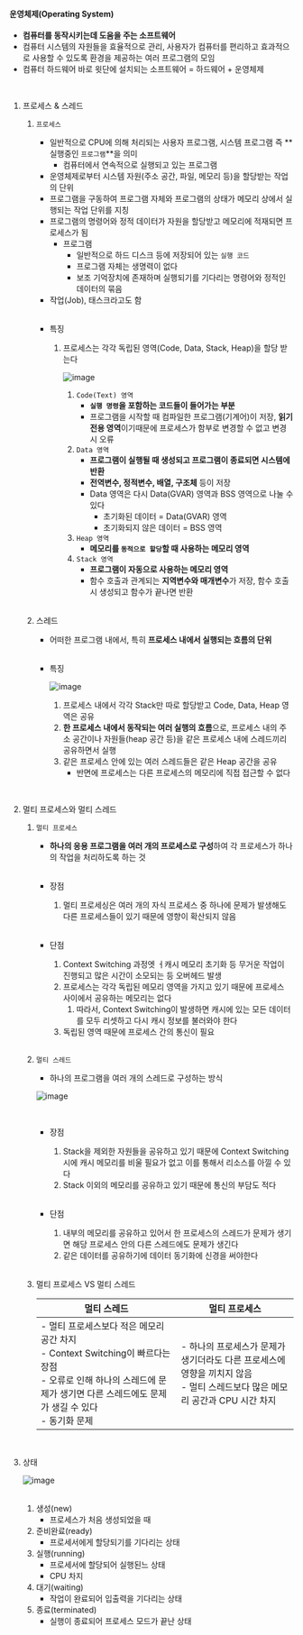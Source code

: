 #### 운영체제(Operating System)

- **컴퓨터를 동작시키는데 도움을 주는 소프트웨어**
- 컴퓨터 시스템의 자원들을 효율적으로 관리, 사용자가 컴퓨터를 편리하고 효과적으로 사용할 수 있도록 환경을 제공하는 여러 프로그램의 모임
- 컴퓨터 하드웨어 바로 윗단에 설치되는 소프트웨어 = 하드웨어 + 운영체제

<br>

1. 프로세스 & 스레드

   1. `프로세스`

      - 일반적으로 CPU에 의해 처리되는 사용자 프로그램, 시스템 프로그램 즉 **실행중인 `프로그램`**을 의미
        - 컴퓨터에서 연속적으로 실행되고 있는 프로그램
      - 운영체제로부터 시스템 자원(주소 공간, 파일, 메모리 등)을 할당받는 작업의 단위
      - 프로그램을 구동하여 프로그램 자체와 프로그램의 상태가 메모리 상에서 실행되는 작업 단위를 지칭
      - 프로그램의 명령어와 정적 데이터가 자원을 할당받고 메모리에 적재되면 프로세스가 됨
        - 프로그램
          - 일반적으로 하드 디스크 등에 저장되어 있는 `실행 코드`
          - 프로그램 자체는 생명력이 없다
          - 보조 기억장치에 존재하며 실행되기를 기다리는 명령어와 정적인 데이터의 묶음
      - 작업(Job), 태스크라고도 함

      <br>

      - 특징

        1. 프로세스는 각각 독립된 영역(Code, Data, Stack, Heap)을 할당 받는다

           ![image](https://user-images.githubusercontent.com/43842108/220046386-980c5747-61cf-4e27-92ba-7d4fbebb97e8.png)

           1. `Code(Text) 영역`
              - **`실행 명령`을 포함하는 코드들이 들어가는 부분**
              - 프로그램을 시작할 때 컴파일한 프로그램(기계어)이 저장, **읽기 전용 영역**이기때문에 프로세스가 함부로 변경할 수 없고 변경 시 오류
           2. `Data 영역`
              - **프로그램이 실행될 때 생성되고 프로그램이 종료되면 시스템에 반환**
              - **전역변수, 정적변수, 배열, 구조체** 등이 저장
              - Data 영역은 다시 Data(GVAR) 영역과 BSS 영역으로 나눌 수 있다
                - 초기화된 데이터 = Data(GVAR) 영역
                - 초기화되지 않은 데이터 = BSS 영역
           3. `Heap 영역`
              - **메모리를 `동적으로 할당`할 때 사용하는 메모리 영역**
           4. `Stack 영역`
              - **프로그램이 자동으로 사용하는 메모리 영역**
              - 함수 호출과 관계되는 **지역변수와 매개변수**가 저장, 함수 호출 시 생성되고 함수가 끝나면 반환

           <br>

   2. 스레드

      - 어떠한 프로그램 내에서, 특히 **프로세스 내에서 실행되는 흐름의 단위**

      <br>

      - 특징

        ![image](https://user-images.githubusercontent.com/43842108/220052921-bc4cc141-6286-4206-aeb8-716d56f10953.png)

        1. 프로세스 내에서 각각 Stack만 따로 할당받고 Code, Data, Heap 영역은 공유
        2. **한 프로세스 내에서 동작되는 여러 실행의 흐름**으로, 프로세스 내의 주소 공간이나 자원들(heap 공간 등)을 같은 프로세스 내에 스레드끼리 공유하면서 실행
        3. 같은 프로세스 안에 있는 여러 스레드들은 같은 Heap 공간을 공유
           - 반면에 프로세스는 다른 프로세스의 메모리에 직접 접근할 수 없다

<br>

2. 멀티 프로세스와 멀티 스레드

   1. `멀티 프로세스`

      - **하나의 응용 프로그램을 여러 개의 프로세스로 구성**하여 각 프로세스가 하나의 작업을 처리하도록 하는 것

      <br>

      - 장점

        1. 멀티 프로세싱은 여러 개의 자식 프로세스 중 하나에 문제가 발생해도 다른 프로세스들이 있기 때문에 영향이 확산되지 않음

        <br>

      - 단점

        1. Context Switching 과정엣 ㅓ캐시 메모리 초기화 등 무거운 작업이 진행되고 많은 시간이 소모되는 등 오버헤드 발생
        2. 프로세스는 각각 독립된 메모리 영역을 가지고 있기 때문에 프로세스 사이에서 공유하는 메모리는 없다
           1. 따라서, Context Switching이 발생하면 캐시에 있는 모든 데이터를 모두 리셋하고 다시 캐시 정보를 불러와야 한다
        3. 독립된 영역 때문에 프로세스 간의 통신이 필요

      <br>

   2. `멀티 스레드`

      - 하나의 프로그램을 여러 개의 스레드로 구성하는 방식

      ![image](https://user-images.githubusercontent.com/43842108/220055407-eb7ac76b-a087-43e2-9e2a-6a90910306b6.png)

      <br>

      - 장점

        1. Stack을 제외한 자원들을 공유하고 있기 때문에 Context Switching 시에 캐시 메모리를 비울 필요가 없고 이를 통해서 리소스를 아낄 수 있다
        2. Stack 이외의 메모리를 공유하고 있기 때문에 통신의 부담도 적다

        <br>

      - 단점

        1. 내부의 메모리를 공유하고 있어서 한 프로세스의 스레드가 문제가 생기면 해당 프로세스 안의 다른 스레드에도 문제가 생긴다
        2. 같은 데이터를 공유하기에 데이터 동기화에 신경을 써야한다

      <br>

   3. 멀티 프로세스 VS 멀티 스레드

      | 멀티 스레드                                                  | 멀티 프로세스                                                |
      | ------------------------------------------------------------ | ------------------------------------------------------------ |
      | - 멀티 프로세스보다 적은 메모리 공간 차지<br />- Context Switching이 빠르다는 장점<br />- 오류로 인해 하나의 스레드에 문제가 생기면 다른 스레드에도 문제가 생길 수 있다<br />- 동기화 문제 | - 하나의 프로세스가 문제가 생기더라도 다른 프로세스에 영향을 끼치지 않음<br />- 멀티 스레드보다 많은 메모리 공간과 CPU 시간 차지 |

      

<br>

3. 상태

   ![image](https://user-images.githubusercontent.com/43842108/220059499-8b606074-739c-456d-b2af-9ddda01dde3a.png)

   <br>

   1. 생성(new)
      - 프로세스가 처음 생성되었을 때
   2. 준비완료(ready)
      - 프로세서에게 할당되기를 기다리는 상태
   3. 실행(running)
      - 프로세서에 할당되어 실행된느 상태
      - CPU 차지
   4. 대기(waiting)
      - 작업이 완료되어 입출력을 기다리는 상태
   5. 종료(terminated)
      - 실행이 종료되어 프로세스 모드가 끝난 상태
